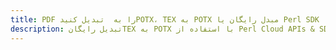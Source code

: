 ---title: PDF را به  تبدیل کنیدPOTX، TEX به POTX مبدل رایگان یا Perl SDKdescription: تبدیل رایگانTEX به POTX با استفاده از Perl Cloud APIs & SDK همچنین اسناد PDF را در Cloud ایجاد، ویرایش و رندر کنید.---